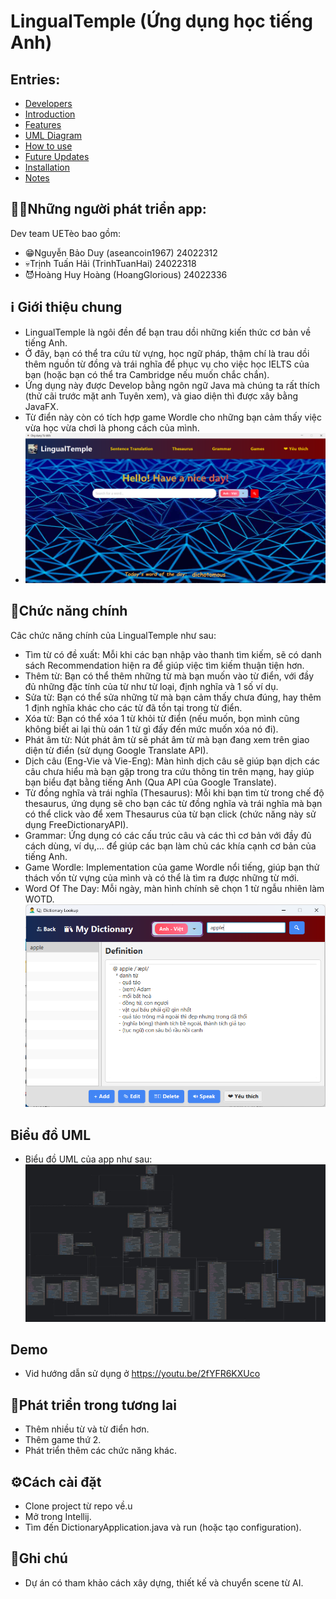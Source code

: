 # LingualTemple (Ứng dụng học tiếng Anh)

 ## Entries:
 - [Developers](#những-người-phát-triển-app)
 - [Introduction](#giới-thiệu-chung)
 - [Features](#chức-năng-chính)
 - [UML Diagram](#biểu-đồ-uml)
 - [How to use](#demo)
 - [Future Updates](#phát-triển-trong-tương-lai)
 - [Installation](#cách-cài-đặt)
 - [Notes](#ghi-chú)
 ## 👷‍♂️Những người phát triển app:

Dev team UETèo bao gồm:
- 😁Nguyễn Bảo Duy (aseancoin1967)    24022312
- 💀Trịnh Tuấn Hải (TrinhTuanHai)   24022318
- 😈Hoàng Huy Hoàng (HoangGlorious)   24022336

 ## ℹ️ Giới thiệu chung 

- LingualTemple là ngôi đền để bạn trau dồi những kiến thức cơ bản về tiếng Anh.
- Ở đây, bạn có thể tra cứu từ vựng, học ngữ pháp, thậm chí là trau dồi thêm nguồn từ đồng và trái nghĩa
để phục vụ cho việc học IELTS của bạn (hoặc bạn có thể tra Cambridge nếu muốn chắc chắn).
- Ứng dụng này được Develop bằng ngôn ngữ Java mà chúng ta rất thích (thử cãi trước mặt anh Tuyên xem), và 
giao diện thì được xây bằng JavaFX.
- Từ điển này còn có tích hợp game Wordle cho những bạn cảm thấy việc vừa học vừa chơi là phong cách của mình.
- ![AppScreenshot1](src/main/resources/com/application/test/images/AppScreenshot1.png)
 ## 🌟Chức năng chính

Câc chức năng chính của LingualTemple như sau:

- Tìm từ có đề xuất: Mỗi khi các bạn nhập vào thanh tìm kiếm, sẽ có danh sách Recommendation hiện ra để giúp việc tìm kiếm thuận tiện hơn.
- Thêm từ: Bạn có thể thêm những từ mà bạn muốn vào từ điển, với đầy đủ những đặc tính của từ như từ loại, định nghĩa và 1 số ví dụ.
- Sửa từ: Bạn có thể sửa những từ mà bạn cảm thấy chưa đúng, hay thêm 1 định nghĩa khác cho các từ đã tồn tại trong từ điển.
- Xóa từ: Bạn có thể xóa 1 từ khỏi từ điển (nếu muốn, bọn mình cũng không biết ai lại thù oán 1 từ gì đấy đến mức muốn xóa nó đi).
- Phát âm từ: Nút phát âm từ sẽ phát âm từ mà bạn đang xem trên giao diện từ điển (sử dụng Google Translate API).
- Dịch câu (Eng-Vie và Vie-Eng): Màn hình dịch câu sẽ giúp bạn dịch các câu chưa hiểu mà bạn gặp trong tra cứu thông tin trên mạng, hay giúp bạn biểu đạt bằng tiếng Anh (Qua API của Google Translate).
- Từ đồng nghĩa và trái nghĩa (Thesaurus): Mỗi khi bạn tìm từ trong chế độ thesaurus, ứng dụng sẽ cho bạn các từ đồng nghĩa và trái nghĩa mà bạn có thể click vào để xem Thesaurus của từ bạn click (chức năng này sử dụng FreeDictionaryAPI).
- Grammar: Ứng dụng có các cấu trúc câu và các thì cơ bản với đầy đủ cách dùng, ví dụ,... để giúp các bạn làm chủ các khía cạnh cơ bản của tiếng Anh.
- Game Wordle: Implementation của game Wordle nổi tiếng, giúp bạn thử thách vốn từ vựng của mình và có thể là tìm ra được những từ mới.
- Word Of The Day: Mỗi ngày, màn hình chính sẽ chọn 1 từ ngẫu nhiên làm WOTD.
  ![AppScreenshot2](src/main/resources/com/application/test/images/AppScreenshot2.png)
 ## Biểu đồ UML

- Biểu đồ UML của app như sau:
  ![UML Diagram](src/main/resources/com/application/test/images/UMLDiagram.png)



 ## Demo
- Vid hướng dẫn sử dụng ở https://youtu.be/2fYFR6KXUco

 ## 🚀Phát triển trong tương lai

- Thêm nhiều từ và từ điển hơn.
- Thêm game thứ 2.
- Phát triển thêm các chức năng khác.

 ## ⚙️Cách cài đặt

- Clone project từ repo về.u
- Mở trong Intellij.
- Tìm đến DictionaryApplication.java và run (hoặc tạo configuration).


## 📝Ghi chú
- Dự án có tham khảo cách xây dựng, thiết kế và chuyển scene từ AI.

